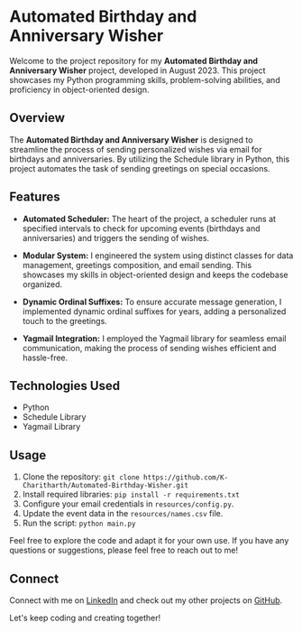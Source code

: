 # Automated Birthday and Anniversary Wisher

Welcome to the project repository for my **Automated Birthday and Anniversary Wisher** project, developed in August 2023. This project showcases my Python programming skills, problem-solving abilities, and proficiency in object-oriented design.

## Overview

The **Automated Birthday and Anniversary Wisher** is designed to streamline the process of sending personalized wishes via email for birthdays and anniversaries. By utilizing the Schedule library in Python, this project automates the task of sending greetings on special occasions.

## Features

- **Automated Scheduler:** The heart of the project, a scheduler runs at specified intervals to check for upcoming events (birthdays and anniversaries) and triggers the sending of wishes.

- **Modular System:** I engineered the system using distinct classes for data management, greetings composition, and email sending. This showcases my skills in object-oriented design and keeps the codebase organized.

- **Dynamic Ordinal Suffixes:** To ensure accurate message generation, I implemented dynamic ordinal suffixes for years, adding a personalized touch to the greetings.

- **Yagmail Integration:** I employed the Yagmail library for seamless email communication, making the process of sending wishes efficient and hassle-free.

## Technologies Used

- Python
- Schedule Library
- Yagmail Library

## Usage

1. Clone the repository: `git clone https://github.com/K-Charitharth/Automated-Birthday-Wisher.git`
2. Install required libraries: `pip install -r requirements.txt`
3. Configure your email credentials in `resources/config.py`.
4. Update the event data in the `resources/names.csv` file.
5. Run the script: `python main.py`

Feel free to explore the code and adapt it for your own use. If you have any questions or suggestions, please feel free to reach out to me!

## Connect

Connect with me on [LinkedIn](https://www.linkedin.com/in/charitharth-kothakota-5b3661149/) and check out my other projects on [GitHub](https://github.com/K-Charitharth).

Let's keep coding and creating together!
